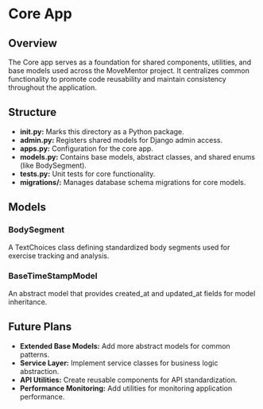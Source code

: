 # Core App

## Overview
The Core app serves as a foundation for shared components, utilities, and base models used across the MoveMentor project. It centralizes common functionality to promote code reusability and maintain consistency throughout the application.

## Structure

- **__init__.py:** Marks this directory as a Python package.
- **admin.py:** Registers shared models for Django admin access.
- **apps.py:** Configuration for the core app.
- **models.py:** Contains base models, abstract classes, and shared enums (like BodySegment).
- **tests.py:** Unit tests for core functionality.
- **migrations/:** Manages database schema migrations for core models.

## Models

### BodySegment
A TextChoices class defining standardized body segments used for exercise tracking and analysis.

### BaseTimeStampModel
An abstract model that provides created_at and updated_at fields for model inheritance.

## Future Plans
- **Extended Base Models:** Add more abstract models for common patterns.
- **Service Layer:** Implement service classes for business logic abstraction.
- **API Utilities:** Create reusable components for API standardization.
- **Performance Monitoring:** Add utilities for monitoring application performance.